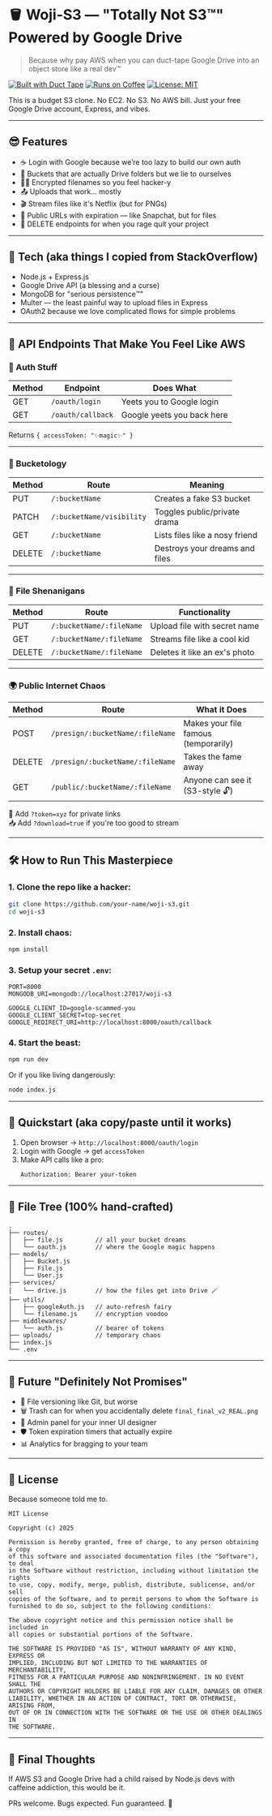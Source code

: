 # 🪣 Woji-S3 — "Totally Not S3™" Powered by Google Drive

> Because why pay AWS when you can duct-tape Google Drive into an object store like a real dev™️

[![Built with Duct Tape](https://img.shields.io/badge/built%20with-duct%20tape-blue.svg)](#)
[![Runs on Coffee](https://img.shields.io/badge/fueled%20by-coffee-ff69b4.svg)](#)
[![License: MIT](https://img.shields.io/badge/license-MIT-yellow.svg)](#license)

This is a budget S3 clone. No EC2. No S3. No AWS bill. Just your free Google Drive account, Express, and vibes.

---

## 😎 Features

- ☕ Login with Google because we’re too lazy to build our own auth
- 📁 Buckets that are actually Drive folders but we lie to ourselves
- 🕵️‍♂️ Encrypted filenames so you feel hacker-y
- 📤 Uploads that work... mostly
- 🎬 Stream files like it's Netflix (but for PNGs)
- 🔗 Public URLs with expiration — like Snapchat, but for files
- 🧹 DELETE endpoints for when you rage quit your project

---

## 🔧 Tech (aka things I copied from StackOverflow)

- Node.js + Express.js
- Google Drive API (a blessing and a curse)
- MongoDB for "serious persistence™"
- Multer — the least painful way to upload files in Express
- OAuth2 because we love complicated flows for simple problems

---

## 📡 API Endpoints That Make You Feel Like AWS

### 🔐 Auth Stuff

| Method | Endpoint         | Does What                     |
|--------|------------------|-------------------------------|
| GET    | `/oauth/login`   | Yeets you to Google login     |
| GET    | `/oauth/callback`| Google yeets you back here    |

Returns `{ accessToken: "✨magic✨" }`

---

### 📁 Bucketology

| Method | Route                        | Meaning                        |
|--------|------------------------------|--------------------------------|
| PUT    | `/:bucketName`               | Creates a fake S3 bucket       |
| PATCH  | `/:bucketName/visibility`    | Toggles public/private drama   |
| GET    | `/:bucketName`               | Lists files like a nosy friend |
| DELETE | `/:bucketName`               | Destroys your dreams and files |

---

### 📂 File Shenanigans

| Method | Route                              | Functionality                  |
|--------|------------------------------------|--------------------------------|
| PUT    | `/:bucketName/:fileName`           | Upload file with secret name   |
| GET    | `/:bucketName/:fileName`           | Streams file like a cool kid   |
| DELETE | `/:bucketName/:fileName`           | Deletes it like an ex's photo  |

---

### 🌍 Public Internet Chaos

| Method | Route                                          | What it Does                             |
|--------|------------------------------------------------|------------------------------------------|
| POST   | `/presign/:bucketName/:fileName`              | Makes your file famous (temporarily)     |
| DELETE | `/presign/:bucketName/:fileName`              | Takes the fame away                      |
| GET    | `/public/:bucketName/:fileName`               | Anyone can see it (S3-style 🔓)          |

📝 Add `?token=xyz` for private links  
📥 Add `?download=true` if you're too good to stream

---

## 🛠 How to Run This Masterpiece

### 1. Clone the repo like a hacker:

```bash
git clone https://github.com/your-name/woji-s3.git
cd woji-s3
```

### 2. Install chaos:

```bash
npm install
```

### 3. Setup your secret `.env`:

```env
PORT=8000
MONGODB_URI=mongodb://localhost:27017/woji-s3

GOOGLE_CLIENT_ID=google-scammed-you
GOOGLE_CLIENT_SECRET=top-secret
GOOGLE_REDIRECT_URI=http://localhost:8000/oauth/callback
```

### 4. Start the beast:

```bash
npm run dev
```

Or if you like living dangerously:

```bash
node index.js
```

---

## 🚀 Quickstart (aka copy/paste until it works)

1. Open browser → `http://localhost:8000/oauth/login`
2. Login with Google → get `accessToken`
3. Make API calls like a pro:
   ```http
   Authorization: Bearer your-token
   ```

---

## 📂 File Tree (100% hand-crafted)

```
.
├── routes/
│   ├── file.js         // all your bucket dreams
│   └── oauth.js        // where the Google magic happens
├── models/
│   ├── Bucket.js
│   ├── File.js
│   └── User.js
├── services/
│   └── drive.js        // how the files get into Drive 🪄
├── utils/
│   ├── googleAuth.js   // auto-refresh fairy
│   └── filename.js     // encryption voodoo
├── middlewares/
│   └── auth.js         // bearer of tokens
├── uploads/            // temporary chaos
├── index.js
└── .env
```

---

## 🧠 Future "Definitely Not Promises"

- 🧊 File versioning like Git, but worse
- 🗑 Trash can for when you accidentally delete `final_final_v2_REAL.png`
- 🎨 Admin panel for your inner UI designer
- 🛡 Token expiration timers that actually expire
- 📊 Analytics for bragging to your team

---

## 📄 License

Because someone told me to.

```
MIT License

Copyright (c) 2025

Permission is hereby granted, free of charge, to any person obtaining a copy  
of this software and associated documentation files (the "Software"), to deal  
in the Software without restriction, including without limitation the rights  
to use, copy, modify, merge, publish, distribute, sublicense, and/or sell  
copies of the Software, and to permit persons to whom the Software is  
furnished to do so, subject to the following conditions:

The above copyright notice and this permission notice shall be included in  
all copies or substantial portions of the Software.

THE SOFTWARE IS PROVIDED "AS IS", WITHOUT WARRANTY OF ANY KIND, EXPRESS OR  
IMPLIED, INCLUDING BUT NOT LIMITED TO THE WARRANTIES OF MERCHANTABILITY,  
FITNESS FOR A PARTICULAR PURPOSE AND NONINFRINGEMENT. IN NO EVENT SHALL THE  
AUTHORS OR COPYRIGHT HOLDERS BE LIABLE FOR ANY CLAIM, DAMAGES OR OTHER  
LIABILITY, WHETHER IN AN ACTION OF CONTRACT, TORT OR OTHERWISE, ARISING FROM,  
OUT OF OR IN CONNECTION WITH THE SOFTWARE OR THE USE OR OTHER DEALINGS IN  
THE SOFTWARE.
```

---

## 🧼 Final Thoughts

If AWS S3 and Google Drive had a child raised by Node.js devs with caffeine addiction, this would be it.

PRs welcome. Bugs expected. Fun guaranteed. 🎉
